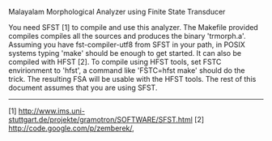 Malayalam Morphological Analyzer using Finite State Transducer

You need SFST [1] to compile and use this analyzer. The Makefile
provided compiles compiles all the sources and produces the binary
'trmorph.a'. Assuming you have fst-compiler-utf8 from SFST in your
path, in POSIX systems typing 'make' should be enough to get started.
It can also be compiled with HFST [2]. To compile using HFST tools, set
FSTC envirionment to 'hfst', a command like 'FSTC=hfst make' should do
the trick. The resulting FSA will be usable with the HFST tools. The
rest of this document assumes that you are using SFST.

-------------------------
[1] http://www.ims.uni-stuttgart.de/projekte/gramotron/SOFTWARE/SFST.html
[2] http://code.google.com/p/zemberek/,  
